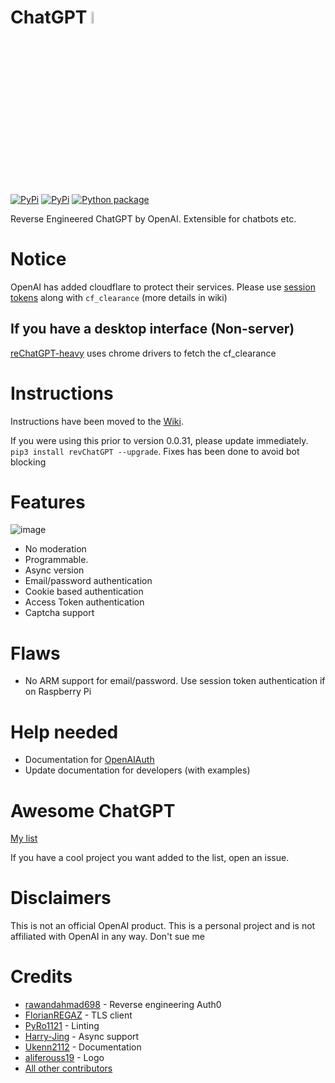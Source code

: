 # ChatGPT <img src="https://github.com/acheong08/ChatGPT/blob/main/logo.png?raw=true" width="7%"></img>
[![PyPi](https://img.shields.io/pypi/v/revChatGPT.svg)](https://pypi.python.org/pypi/revChatGPT)
[![PyPi](https://img.shields.io/pypi/dm/revChatGPT.svg)](https://pypi.python.org/pypi/revChatGPT)
[![Python package](https://github.com/acheong08/ChatGPT/actions/workflows/python-package.yml/badge.svg)](https://github.com/acheong08/ChatGPT/actions/workflows/python-package.yml)

Reverse Engineered ChatGPT by OpenAI. Extensible for chatbots etc.

# Notice
OpenAI has added cloudflare to protect their services. Please use [session tokens](https://github.com/acheong08/ChatGPT/wiki/Setup#session-token-authentication) along with `cf_clearance` (more details in wiki)

## If you have a desktop interface (Non-server)
[reChatGPT-heavy](https://github.com/acheong08/ChatGPT/releases/tag/0.0.38.9-heavy) uses chrome drivers to fetch the cf_clearance

# Instructions
Instructions have been moved to the [Wiki](https://github.com/acheong08/ChatGPT/wiki).

If you were using this prior to version 0.0.31, please update immediately. `pip3 install revChatGPT --upgrade`. Fixes has been done to avoid bot blocking

# Features
![image](https://user-images.githubusercontent.com/36258159/205534498-acc59484-c4b4-487d-89a7-d7b884af709b.png)
- No moderation
- Programmable.
- Async version
- Email/password authentication
- Cookie based authentication
- Access Token authentication
- Captcha support 

# Flaws
- No ARM support for email/password. Use session token authentication if on Raspberry Pi

# Help needed
- Documentation for [OpenAIAuth](https://github.com/acheong08/OpenAIAuth)
- Update documentation for developers (with examples)

# Awesome ChatGPT
[My list](https://github.com/stars/acheong08/lists/awesome-chatgpt)

If you have a cool project you want added to the list, open an issue.

# Disclaimers
This is not an official OpenAI product. This is a personal project and is not affiliated with OpenAI in any way. Don't sue me

# Credits
- [rawandahmad698](https://github.com/rawandahmad698) - Reverse engineering Auth0
- [FlorianREGAZ](https://github.com/FlorianREGAZ) - TLS client
- [PyRo1121](https://github.com/PyRo1121) - Linting
- [Harry-Jing](https://github.com/Harry-Jing) - Async support
- [Ukenn2112](https://github.com/Ukenn2112) - Documentation
- [aliferouss19](https://github.com/aliferouss19) - Logo
- [All other contributors](https://github.com/acheong08/ChatGPT/graphs/contributors)
